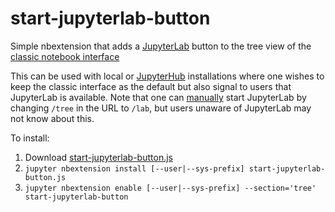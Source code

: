 # start-jupyterlab-button
Simple nbextension that adds a [JupyterLab](https://github.com/jupyterlab/jupyterlab) button to the tree view of the [classic notebook interface](https://github.com/jupyter/notebook)

This can be used with local or [JupyterHub](https://github.com/jupyterhub/jupyterhub) installations where one wishes to keep the classic interface as the default but  also signal to users that JupyterLab is available. Note that one can [manually](https://jupyterlab.readthedocs.io/en/stable/getting_started/starting.html) start JupyterLab by changing `/tree` in the URL to `/lab`, but users unaware of JupyterLab may not know about this.

To install:

1. Download <a href="https://raw.githubusercontent.com/dakoop/start-jupyterlab-button/blob/master/start-jupyter-button.js" download>start-jupyterlab-button.js</a>
2. `jupyter nbextension install [--user|--sys-prefix] start-jupyterlab-button.js`
3. `jupyter nbextension enable [--user|--sys-prefix] --section='tree' start-jupyterlab-button`
